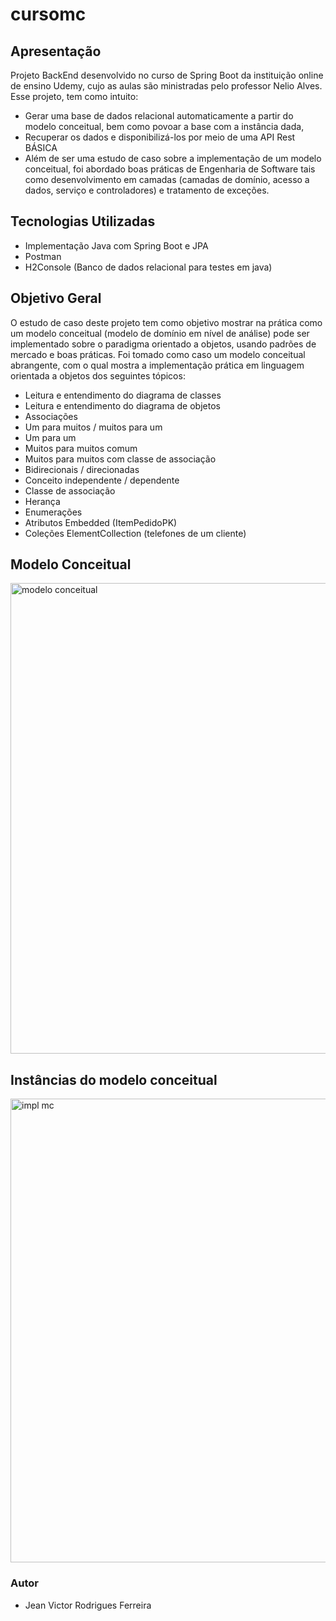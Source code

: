 # cursomc

## Apresentação
Projeto BackEnd desenvolvido no curso de Spring Boot da instituição online de ensino Udemy, cujo as aulas são
ministradas pelo professor Nelio Alves. 
Esse projeto, tem como intuito:
- Gerar uma base de dados relacional automaticamente a partir do modelo conceitual, bem como 
  povoar a base com a instância dada, 
- Recuperar os dados e disponibilizá-los por meio de uma API Rest BÁSICA
- Além de ser uma estudo de caso sobre a implementação 
de um modelo conceitual, foi abordado boas práticas de Engenharia de Software tais como desenvolvimento 
em camadas (camadas de domínio, acesso a dados, serviço e controladores)  e tratamento de exceções.

## Tecnologias Utilizadas

- Implementação Java com Spring Boot e JPA
- Postman
- H2Console (Banco de dados relacional para testes em java)

##  Objetivo Geral

 O estudo de caso deste projeto tem como objetivo mostrar na prática como um modelo conceitual (modelo de
domínio em nível de análise) pode ser implementado sobre o paradigma orientado a objetos, usando padrões de
mercado e boas práticas.
 Foi tomado como caso um modelo conceitual abrangente, com o qual mostra a implementação prática
em linguagem orientada a objetos dos seguintes tópicos:
- Leitura e entendimento do diagrama de classes
- Leitura e entendimento do diagrama de objetos
- Associações
- Um para muitos / muitos para um
- Um para um
- Muitos para muitos comum
- Muitos para muitos com classe de associação
- Bidirecionais / direcionadas
- Conceito independente / dependente
- Classe de associação
- Herança
- Enumerações
- Atributos Embedded (ItemPedidoPK)
- Coleções ElementCollection (telefones de um cliente)


## Modelo Conceitual

<img width="753" alt="modelo conceitual" src="https://user-images.githubusercontent.com/73432286/137800324-76f455ba-f5b5-4545-aa98-e151cb63b0a2.png">
 
 
 ## Instâncias do modelo conceitual
 
 <img width="742" alt="impl mc" src="https://user-images.githubusercontent.com/73432286/137800911-3d255348-1b15-40a6-b97e-d7fc35edb884.png">
 
 
 
 ### Autor
 - Jean Victor Rodrigues Ferreira
